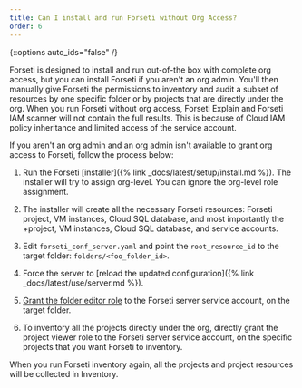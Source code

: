 ```yaml
---
title: Can I install and run Forseti without Org Access?
order: 6
---
```

{::options auto_ids="false" /}

Forseti is designed to install and run out-of-the box with complete
org access, but you can install Forseti if you aren't an org admin. You'll
then manually give Forseti the permissions to inventory and audit a subset
of resources by one specific folder or by projects that are directly under
the org. When you run Forseti without org access, Forseti Explain and
Forseti IAM scanner will not contain the full results. This is because
of Cloud IAM policy inheritance and limited access of the service account.

If you aren't an org admin and an org admin isn't available to grant org
access to Forseti, follow the process below:

   1. Run the Forseti [installer]({% link _docs/latest/setup/install.md %}). The installer will try to assign org-level. You can ignore the org-level role assignment.
   1. The installer will create all the necessary Forseti resources: Forseti project, VM instances, Cloud SQL database, and most importantly the +project, VM instances, Cloud SQL database, and service accounts.
   1. Edit `forseti_conf_server.yaml` and point the `root_resource_id`
to the target folder: `folders/<foo_folder_id>`.
   1. Force the server to [reload the updated configuration]({% link _docs/latest/use/server.md %}).
   1. [Grant the folder editor role](https://cloud.google.com/iam/docs/granting-changing-revoking-access) to the Forseti server service account, on the target folder.

1. To inventory all the projects directly under the org, directly grant the project
viewer role to the Forseti server service account, on the specific projects that
you want Forseti to inventory.

When you run Forseti inventory again, all the projects and project resources
will be collected in Inventory.
